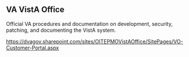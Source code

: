 ## VA VistA Office

Official VA procedures and documentation on development, security, patching, and documenting the VistA system.

https://dvagov.sharepoint.com/sites/OITEPMOVistAOffice/SitePages/VO-Customer-Portal.aspx

